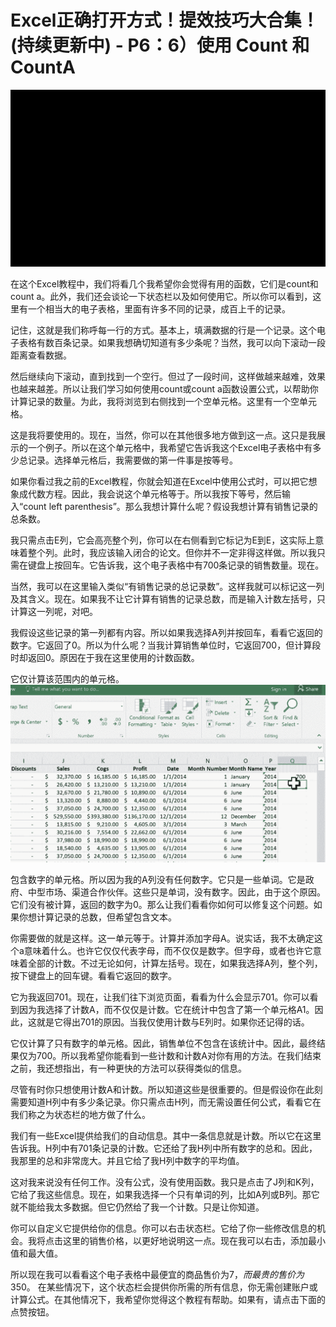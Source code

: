# Excel正确打开方式！提效技巧大合集！(持续更新中) - P6：6）使用 Count 和 CountA 

![](img/dc8967adf1c88cad7334f3d36fbc8ce2_0.png)

在这个Excel教程中，我们将看几个我希望你会觉得有用的函数，它们是count和count a。此外，我们还会谈论一下状态栏以及如何使用它。所以你可以看到，这里有一个相当大的电子表格，里面有许多不同的记录，成百上千的记录。

记住，这就是我们称呼每一行的方式。基本上，填满数据的行是一个记录。这个电子表格有数百条记录。如果我想确切知道有多少条呢？当然，我可以向下滚动一段距离查看数据。

然后继续向下滚动，直到找到一个空行。但过了一段时间，这样做越来越难，效果也越来越差。所以让我们学习如何使用count或count a函数设置公式，以帮助你计算记录的数量。为此，我将浏览到右侧找到一个空单元格。这里有一个空单元格。

这是我将要使用的。现在，当然，你可以在其他很多地方做到这一点。这只是我展示的一个例子。所以在这个单元格中，我希望它告诉我这个Excel电子表格中有多少总记录。选择单元格后，我需要做的第一件事是按等号。

如果你看过我之前的Excel教程，你就会知道在Excel中使用公式时，可以把它想象成代数方程。因此，我会说这个单元格等于。所以我按下等号，然后输入“count left parenthesis”。那么我想计算什么呢？假设我想计算有销售记录的总条数。

我只需点击E列，它会高亮整个列，你可以在右侧看到它标记为E到E，这实际上意味着整个列。此时，我应该输入闭合的论文。但你并不一定非得这样做。所以我只需在键盘上按回车。它告诉我，这个电子表格中有700条记录的销售数量。现在。

当然，我可以在这里输入类似“有销售记录的总记录数”。这样我就可以标记这一列及其含义。现在。如果我不让它计算有销售的记录总数，而是输入计数左括号，只计算这一列呢，对吧。

我假设这些记录的第一列都有内容。所以如果我选择A列并按回车，看看它返回的数字。它返回了0。所以为什么呢？当我计算销售单位时，它返回700，但计算段时却返回0。原因在于我在这里使用的计数函数。

它仅计算该范围内的单元格。![](img/dc8967adf1c88cad7334f3d36fbc8ce2_2.png)

包含数字的单元格。所以因为我的A列没有任何数字。它只是一些单词。它是政府、中型市场、渠道合作伙伴。这些只是单词，没有数字。因此，由于这个原因。它们没有被计算，返回的数字为0。那么让我们看看你如何可以修复这个问题。如果你想计算记录的总数，但希望包含文本。

你需要做的就是这样。这一单元等于。计算并添加字母A。说实话，我不太确定这个a意味着什么。也许它仅仅代表字母，而不仅仅是数字。但字母，或者也许它意味着全部的计数。不过无论如何，计算左括号。现在，如果我选择A列，整个列，按下键盘上的回车键。看看它返回的数字。

它为我返回701。现在，让我们往下浏览页面，看看为什么会显示701。你可以看到因为我选择了计数A，而不仅仅是计数。它在统计中包含了第一个单元格A1。因此，这就是它得出701的原因。当我仅使用计数与E列时。如果你还记得的话。

它仅计算了只有数字的单元格。因此，销售单位不包含在该统计中。因此，最终结果仅为700。所以我希望你能看到一些计数和计数A对你有用的方法。在我们结束之前，我还想指出，有一种更快的方法可以获得类似的信息。

尽管有时你只想使用计数A和计数。所以知道这些是很重要的。但是假设你在此刻需要知道H列中有多少条记录。你只需点击H列，而无需设置任何公式，看看它在我们称之为状态栏的地方做了什么。

我们有一些Excel提供给我们的自动信息。其中一条信息就是计数。所以它在这里告诉我。H列中有701条记录的计数。它还给了我H列中所有数字的总和。因此，我那里的总和非常庞大。并且它给了我H列中数字的平均值。

这对我来说没有任何工作。没有公式，没有使用函数。我只是点击了J列和K列，它给了我这些信息。现在，如果我选择一个只有单词的列，比如A列或B列。那它就不能给我太多数据。但它仍然给了我一个计数。只是让你知道。

你可以自定义它提供给你的信息。你可以右击状态栏。它给了你一些修改信息的机会。我将点击这里的销售价格，以更好地说明这一点。现在我可以右击，添加最小值和最大值。

所以现在我可以看看这个电子表格中最便宜的商品售价为$7，而最贵的售价为$350。 在某些情况下，这个状态栏会提供你所需的所有信息，你无需创建账户或计算公式。在其他情况下，我希望你觉得这个教程有帮助。如果有，请点击下面的点赞按钮。
